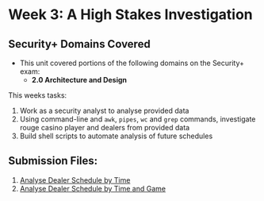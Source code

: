 # Week 3: A High Stakes Investigation

## Security+ Domains Covered
- This unit covered portions of the following domains on the Security+ exam:
    - **2.0 Architecture and Design**

This weeks tasks:
1. Work as a security analyst to analyse provided data
2. Using command-line and `awk`, `pipes`, `wc` and `grep` commands, investigate rouge casino player and dealers from provided data
3. Build shell scripts to automate analysis of future schedules

## Submission Files:
1. [Analyse Dealer Schedule by Time](scripts/roulette_dealer_finder_by_time.sh)
2. [Analyse Dealer Schedule by Time and Game](scripts/roulette_dealer_finder_by_time_and_game.sh)
